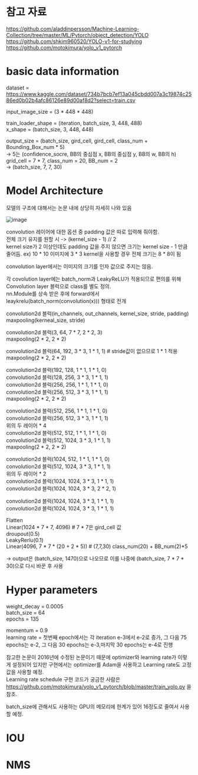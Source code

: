 # 참고 자료
https://github.com/aladdinpersson/Machine-Learning-Collection/tree/master/ML/Pytorch/object_detection/YOLO   
https://github.com/shkim960520/YOLO-v1-for-studying   
https://github.com/motokimura/yolo_v1_pytorch   


# basic data information

dataset = https://www.kaggle.com/dataset/734b7bcb7ef13a045cbdd007a3c19874c2586ed0b02b4afc86126e89d00af8d2?select=train.csv


input_image_size = (3 * 448 * 448)   

train_loader_shape = (iteration, batch_size, 3, 448, 488)   
x_shape = (batch_size, 3, 448, 448)   
   
output_size = (batch_size, gird_cell, gird_cell, class_num + Bounding_Box_num * 5)   
-> 5는 (confidence_socre, BB의 중심점 x, BB의 중심점 y, BB의 w, BB의 h)   
grid_cell = 7 * 7, class_num = 20, BB_num = 2   
-> (batch_size, 7, 7, 30)   

# Model Architecture

모델의 구조에 대해서는 논문 내에 상당히 자세히 나와 있음   

![image](https://user-images.githubusercontent.com/63130907/124525241-7a392680-de39-11eb-9d69-f9eb7084d1de.png)

convolution 레이어에 대한 옵션 중 padding 값은 따로 입력해 줘야함.   
전체 크기 유지를 원할 시 -> (kernel_size - 1) // 2   
kernel size가 2 이상인데도 padding 값을 주지 않으면 크기는 kernel size - 1 만큼 줄어듬. ex) 10 * 10 이미지에 3 * 3 kernel을 사용할 경우 전체 크기는 8 * 8이 됨   

convolution layer에서는 이미지의 크기를 인자 값으로 주지는 않음.   

각 covolution layer에는 batch_norm과 LeakyReLU가 적용되므로 편의를 위해 Convolution layer 블럭으로 class를 별도 정의.   
nn.Module를 상속 받은 후에 forward에서 leaykrelu(batch_norm(convolution(x))) 형태로 전개   

convolution2d 블럭(in_channels, out_channels, kernel_size, stride, padding)   
maxpooling(kerneal_size, stride)   
   
convolution2d 블럭(3, 64, 7 * 7, 2 * 2, 3)   
maxpooling(2 * 2, 2 * 2)
   
convolution2d 블럭(64, 192, 3 * 3, 1 * 1, 1) # stride값이 없으므로 1 * 1 적용   
maxpooling(2 * 2, 2 * 2)   
   
convolution2d 블럭(192, 128, 1 * 1, 1 * 1, 0)   
convolution2d 블럭(128, 256, 3 * 3, 1 * 1, 1)   
convolution2d 블럭(256, 256, 1 * 1, 1 * 1, 0)   
convolution2d 블럭(256, 512, 3 * 3, 1 * 1, 1)   
maxpooling(2 * 2, 2 * 2)   
   
convolution2d 블럭(512, 256, 1 * 1, 1 * 1, 0)   
convolution2d 블럭(256, 512, 3 * 3, 1 * 1, 1)   
위의 두 레이어 * 4   
convolution2d 블럭(512, 512, 1 * 1, 1 * 1, 0)   
convolution2d 블럭(512, 1024, 3 * 3, 1 * 1, 1)   
maxpooling(2 * 2, 2 * 2)   
   
convolution2d 블럭(1024, 512, 1 * 1, 1 * 1, 0)   
convolution2d 블럭(512, 1024, 3 * 3, 1 * 1, 1)   
위의 두 레이어 * 2   
convolution2d 블럭(1024, 1024, 3 * 3, 1 * 1, 1)   
convolution2d 블럭(1024, 1024, 3 * 3, 2 * 2, 1)   
   
convolution2d 블럭(1024, 1024, 3 * 3, 1 * 1, 1)   
convolution2d 블럭(1024, 1024, 3 * 3, 1 * 1, 1)   
   
Flatten   
Linear(1024 * 7 * 7, 4096) # 7 * 7은 gird_cell 값   
droupout(0.5)   
LeakyRerlu(0.1)   
Linear(4096, 7 * 7 * (20 + 2 * 5)) # (7,7,30) class_num(20) + BB_num(2)*5 

-> output은 (batch_size, 1470)으로 나오므로 이를 나중에 (batch_size, 7 * 7 * 30)으로 다시 바꾼 후 사용

# Hyper parameters

weight_decay = 0.0005   
batch_size = 64   
epochs = 135   

momentum = 0.9   
learning rate = 첫번째 epoch에서는 각 iteration e-3에서 e-2로 증가, 그 다음 75 epochs는 e-2, 그 다음 30 epochs는 e-3,마지막 30 epochs는 e-4로 진행   

참고한 논문이 2016년에 수정된 논문이기 때문에 optimizer와 learning rate가 이렇게 설정되어 있지만 구현에서는 optimizer를 Adam을 사용하고 Learning rate도 고정 값을 사용할 예정.  
Learning rate schedule 구현 코드가 궁금한 사람은 https://github.com/motokimura/yolo_v1_pytorch/blob/master/train_yolo.py 을 참조.
    
batch_size에 관해서도 사용하는 GPU의 메모리에 한계가 있어 16정도로 줄여서 사용할 예정.

# IOU



# NMS



